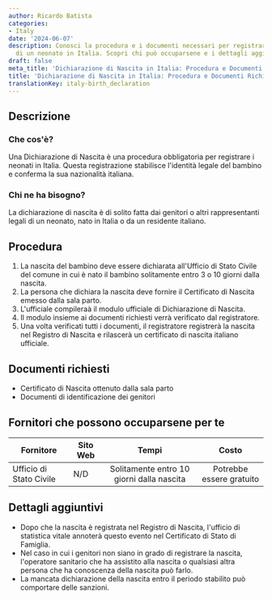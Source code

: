 ```yaml
---
author: Ricardo Batista
categories:
- Italy
date: '2024-06-07'
description: Conosci la procedura e i documenti necessari per registrare la nascita
  di un neonato in Italia. Scopri chi può occuparsene e i dettagli aggiuntivi.
draft: false
meta_title: 'Dichiarazione di Nascita in Italia: Procedura e Documenti Richiesti'
title: 'Dichiarazione di Nascita in Italia: Procedura e Documenti Richiesti'
translationKey: italy-birth_declaration
---
```



## Descrizione
### Che cos'è?
Una Dichiarazione di Nascita è una procedura obbligatoria per registrare i neonati in Italia. Questa registrazione stabilisce l'identità legale del bambino e conferma la sua nazionalità italiana.

### Chi ne ha bisogno?
La dichiarazione di nascita è di solito fatta dai genitori o altri rappresentanti legali di un neonato, nato in Italia o da un residente italiano.

## Procedura
1. La nascita del bambino deve essere dichiarata all'Ufficio di Stato Civile del comune in cui è nato il bambino solitamente entro 3 o 10 giorni dalla nascita.
2. La persona che dichiara la nascita deve fornire il Certificato di Nascita emesso dalla sala parto.
3. L'ufficiale compileraà il modulo ufficiale di Dichiarazione di Nascita.
4. Il modulo insieme ai documenti richiesti verrà verificato dal registratore.
5. Una volta verificati tutti i documenti, il registratore registrerà la nascita nel Registro di Nascita e rilascerà un certificato di nascita italiano ufficiale.

## Documenti richiesti
- Certificato di Nascita ottenuto dalla sala parto
- Documenti di identificazione dei genitori

## Fornitori che possono occuparsene per te

| Fornitore       |     Sito Web    |     Tempi    |        Costo      |
| --------------- | --------------- |  :-------------: | :-------------: |
| Ufficio di Stato Civile      |  N/D       |      Solitamente entro 10 giorni dalla nascita      |        Potrebbe essere gratuito        |

## Dettagli aggiuntivi
- Dopo che la nascita è registrata nel Registro di Nascita, l'ufficio di statistica vitale annoterà questo evento nel Certificato di Stato di Famiglia.
- Nel caso in cui i genitori non siano in grado di registrare la nascita, l'operatore sanitario che ha assistito alla nascita o qualsiasi altra persona che ha conoscenza della nascita può farlo.
- La mancata dichiarazione della nascita entro il periodo stabilito può comportare delle sanzioni.